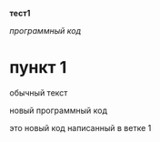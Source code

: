**тест1**

*программный код*

# пункт 1

обычный текст

новый программный код 

это новый код написанный в ветке 1